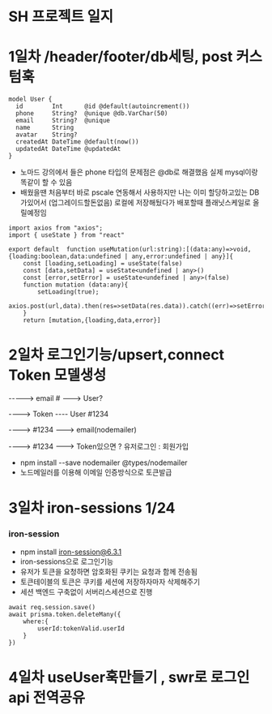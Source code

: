 # SH 프로젝트 일지

# 1일차 /header/footer/db세팅, post 커스텀훅

```
model User {
  id        Int      @id @default(autoincrement())
  phone     String?  @unique @db.VarChar(50)
  email     String?  @unique
  name      String
  avatar    String?
  createdAt DateTime @default(now())
  updatedAt DateTime @updatedAt
}
```

- 노마드 강의에서 들은 phone 타입의 문제점은 @db로 해결했음 실제 mysql이랑 똑같이 할 수 있음
- 배웠을땐 처음부터 바로 pscale 연동해서 사용하지만 나는 이미 할당하고있는 DB가있어서 (업그레이드할돈없음) 로컬에 저장해뒀다가 배포할때 플래닛스케일로 올릴예정임

```
import axios from "axios";
import { useState } from "react"

export default  function useMutation(url:string):[(data:any)=>void,{loading:boolean,data:undefined | any,error:undefined | any}]{
    const [loading,setLoading] = useState(false)
    const [data,setData] = useState<undefined | any>()
    const [error,setError] = useState<undefined | any>(false)
    function mutation (data:any){
        setLoading(true);
        axios.post(url,data).then(res=>setData(res.data)).catch((err)=>setError(err)).finally(()=>setLoading(false))
    }
    return [mutation,{loading,data,error}]
```

# 2일차 로그인기능/upsert,connect Token 모델생성

-----> email # ---> User?

----> Token ---- User #1234

----> #1234 ---> email(nodemailer)

----> #1234 ---> Token있으면 ? 유저로그인 : 회원가입

- npm install --save nodemailer @types/nodemailer
- 노드메일러를 이용해 이메일 인증방식으로 토큰발급

# 3일차 iron-sessions 1/24

### iron-session

- npm install iron-session@6.3.1
- iron-sessions으로 로그인기능
- 유저가 토큰을 요청하면 암호화된 쿠키는 요청과 함께 전송됨
- 토큰테이블의 토큰은 쿠키를 세션에 저장하자마자 삭제해주기
- 세션 백엔드 구축없이 서버리스세션으로 진행

```
await req.session.save()
await prisma.token.deleteMany({
    where:{
        userId:tokenValid.userId
    }
})
```

# 4일차 useUser훅만들기 , swr로 로그인 api 전역공유
